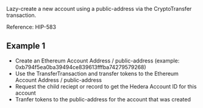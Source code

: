 Lazy-create a new account using a public-address via the CryptoTransfer transaction.

Reference: HIP-583

## Example 1
- Create an Ethereum Account Address / public-address (example: 0xb794f5ea0ba39494ce839613fffba74279579268)
- Use the TransferTransaction and transfer tokens to the Ethereum Account Address / public-address
- Request the child reciept or record to get the Hedera Account ID for this account
- Tranfer tokens to the public-address for the account that was created
